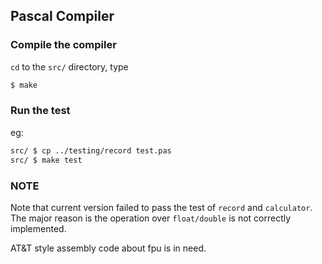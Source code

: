 ## Pascal Compiler

### Compile the compiler

`cd` to the `src/` directory, type 

``` bash
$ make
```

### Run the test

eg:

``` bash
src/ $ cp ../testing/record test.pas
src/ $ make test
```

### NOTE
Note that current version failed to pass the test of `record` and `calculator`.
The major reason is the operation over `float/double` is not correctly implemented.

AT&T style assembly code about fpu is in need. 
